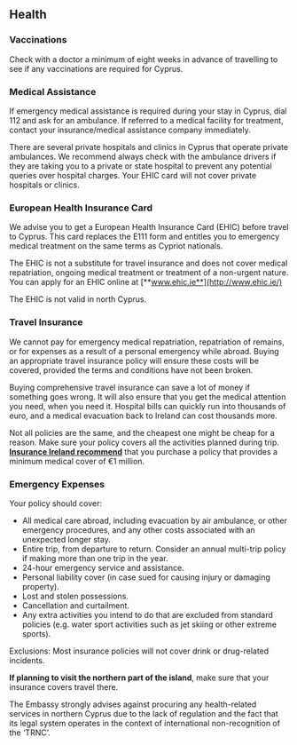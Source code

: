 ## Health

### **Vaccinations**

Check with a doctor a minimum of eight weeks in advance of travelling to see if any vaccinations are required for Cyprus.

### **Medical Assistance**

If emergency medical assistance is required during your stay in Cyprus, dial 112 and ask for an ambulance. If referred to a medical facility for treatment, contact your insurance/medical assistance company immediately.

There are several private hospitals and clinics in Cyprus that operate private ambulances. We recommend always check with the ambulance drivers if they are taking you to a private or state hospital to prevent any potential queries over hospital charges. Your EHIC card will not cover private hospitals or clinics.

### **European Health Insurance Card**

We advise you to get a European Health Insurance Card (EHIC) before travel to Cyprus. This card replaces the E111 form and entitles you to emergency medical treatment on the same terms as Cypriot nationals.

The EHIC is not a substitute for travel insurance and does not cover medical repatriation, ongoing medical treatment or treatment of a non-urgent nature. You can apply for an EHIC online at [**www.ehic.ie**](http://www.ehic.ie/)

The EHIC is not valid in north Cyprus.

### **Travel Insurance**

We cannot pay for emergency medical repatriation, repatriation of remains, or for expenses as a result of a personal emergency while abroad. Buying an appropriate travel insurance policy will ensure these costs will be covered, provided the terms and conditions have not been broken.

Buying comprehensive travel insurance can save a lot of money if something goes wrong. It will also ensure that you get the medical attention you need, when you need it. Hospital bills can quickly run into thousands of euro, and a medical evacuation back to Ireland can cost thousands more.

Not all policies are the same, and the cheapest one might be cheap for a reason. Make sure your policy covers all the activities planned during trip. [**Insurance Ireland recommend**](http://www.insuranceireland.eu/consumer-information/general-non-life-insurance/travel) that you purchase a policy that provides a minimum medical cover of €1 million.

### **Emergency Expenses**

Your policy should cover:

* All medical care abroad, including evacuation by air ambulance, or other emergency procedures, and any other costs associated with an unexpected longer stay.
* Entire trip, from departure to return. Consider an annual multi-trip policy if making more than one trip in the year.
* 24-hour emergency service and assistance.
* Personal liability cover (in case sued for causing injury or damaging property).
* Lost and stolen possessions.
* Cancellation and curtailment.
* Any extra activities you intend to do that are excluded from standard policies (e.g. water sport activities such as jet skiing or other extreme sports).

Exclusions: Most insurance policies will not cover drink or drug-related incidents.

**If planning to visit the northern part of the island**, make sure that your insurance covers travel there.

The Embassy strongly advises against procuring any health-related services in northern Cyprus due to the lack of regulation and the fact that its legal system operates in the context of international non-recognition of the ‘TRNC’.